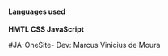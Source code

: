
<h4>Languages used</h4>
<b><p> HMTL
    CSS
    JavaScript</p></b> 
   
   #JA-OneSite-
   Dev: Marcus Vinicius de Moura
